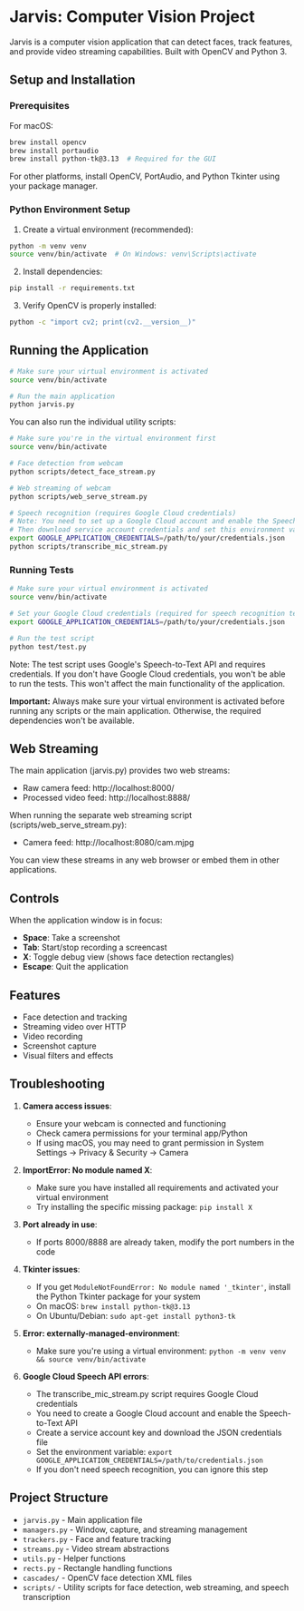 # Jarvis: Computer Vision Project

Jarvis is a computer vision application that can detect faces, track features, and provide video streaming capabilities. Built with OpenCV and Python 3.

## Setup and Installation

### Prerequisites

For macOS:
```bash
brew install opencv
brew install portaudio
brew install python-tk@3.13  # Required for the GUI
```

For other platforms, install OpenCV, PortAudio, and Python Tkinter using your package manager.

### Python Environment Setup

1. Create a virtual environment (recommended):
```bash
python -m venv venv
source venv/bin/activate  # On Windows: venv\Scripts\activate
```

2. Install dependencies:
```bash
pip install -r requirements.txt
```

3. Verify OpenCV is properly installed:
```bash
python -c "import cv2; print(cv2.__version__)"
```

## Running the Application

```bash
# Make sure your virtual environment is activated
source venv/bin/activate

# Run the main application
python jarvis.py
```

You can also run the individual utility scripts:

```bash
# Make sure you're in the virtual environment first
source venv/bin/activate

# Face detection from webcam
python scripts/detect_face_stream.py

# Web streaming of webcam
python scripts/web_serve_stream.py

# Speech recognition (requires Google Cloud credentials)
# Note: You need to set up a Google Cloud account and enable the Speech-to-Text API first
# Then download service account credentials and set this environment variable:
export GOOGLE_APPLICATION_CREDENTIALS=/path/to/your/credentials.json
python scripts/transcribe_mic_stream.py
```

### Running Tests

```bash
# Make sure your virtual environment is activated
source venv/bin/activate

# Set your Google Cloud credentials (required for speech recognition tests)
export GOOGLE_APPLICATION_CREDENTIALS=/path/to/your/credentials.json

# Run the test script
python test/test.py
```

Note: The test script uses Google's Speech-to-Text API and requires credentials. If you don't have Google Cloud credentials, you won't be able to run the tests. This won't affect the main functionality of the application.

**Important:** Always make sure your virtual environment is activated before running any scripts or the main application. Otherwise, the required dependencies won't be available.

## Web Streaming

The main application (jarvis.py) provides two web streams:
- Raw camera feed: http://localhost:8000/
- Processed video feed: http://localhost:8888/

When running the separate web streaming script (scripts/web_serve_stream.py):
- Camera feed: http://localhost:8080/cam.mjpg

You can view these streams in any web browser or embed them in other applications.

## Controls

When the application window is in focus:
- **Space**: Take a screenshot
- **Tab**: Start/stop recording a screencast
- **X**: Toggle debug view (shows face detection rectangles)
- **Escape**: Quit the application

## Features

- Face detection and tracking
- Streaming video over HTTP
- Video recording
- Screenshot capture
- Visual filters and effects

## Troubleshooting

1. **Camera access issues**:
   - Ensure your webcam is connected and functioning
   - Check camera permissions for your terminal app/Python
   - If using macOS, you may need to grant permission in System Settings → Privacy & Security → Camera

2. **ImportError: No module named X**:
   - Make sure you have installed all requirements and activated your virtual environment
   - Try installing the specific missing package: `pip install X`

3. **Port already in use**:
   - If ports 8000/8888 are already taken, modify the port numbers in the code

4. **Tkinter issues**:
   - If you get `ModuleNotFoundError: No module named '_tkinter'`, install the Python Tkinter package for your system
   - On macOS: `brew install python-tk@3.13`
   - On Ubuntu/Debian: `sudo apt-get install python3-tk`

5. **Error: externally-managed-environment**:
   - Make sure you're using a virtual environment: `python -m venv venv && source venv/bin/activate`

6. **Google Cloud Speech API errors**:
   - The transcribe_mic_stream.py script requires Google Cloud credentials
   - You need to create a Google Cloud account and enable the Speech-to-Text API
   - Create a service account key and download the JSON credentials file
   - Set the environment variable: `export GOOGLE_APPLICATION_CREDENTIALS=/path/to/credentials.json`
   - If you don't need speech recognition, you can ignore this step

## Project Structure

- `jarvis.py` - Main application file
- `managers.py` - Window, capture, and streaming management
- `trackers.py` - Face and feature tracking
- `streams.py` - Video stream abstractions
- `utils.py` - Helper functions
- `rects.py` - Rectangle handling functions 
- `cascades/` - OpenCV face detection XML files
- `scripts/` - Utility scripts for face detection, web streaming, and speech transcription